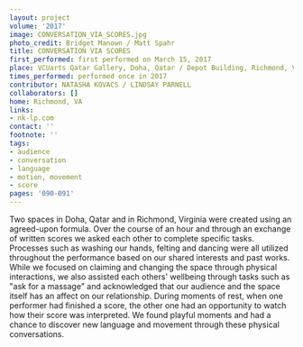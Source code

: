 ```yaml
---
layout: project
volume: '2017'
image: CONVERSATION_VIA_SCORES.jpg
photo_credit: Bridget Manown / Matt Spahr
title: CONVERSATION VIA SCORES
first_performed: first performed on March 15, 2017
place: VCUarts Qatar Gallery, Doha, Qatar / Depot Building, Richmond, VA
times_performed: performed once in 2017
contributor: NATASHA KOVACS / LINDSAY PARNELL
collaborators: []
home: Richmond, VA
links:
- nk-lp.com
contact: ''
footnote: ''
tags:
- audience
- conversation
- language
- motion, movement
- score
pages: '090-091'
---
```


Two spaces in Doha, Qatar and in Richmond, Virginia were created using an agreed-upon formula. Over the course of an hour and through an exchange of written scores we asked each other to complete specific tasks. Processes such as washing our hands, felting and dancing were all utilized throughout the performance based on our shared interests and past works. While we focused on claiming and changing the space through physical interactions, we also assisted each others' wellbeing through tasks such as "ask for a massage" and acknowledged that our audience and the space itself has an affect on our relationship. During moments of rest, when one performer had finished a score, the other one had an opportunity to watch how their score was interpreted. We found playful moments and had a chance to discover new language and movement through these physical conversations.
